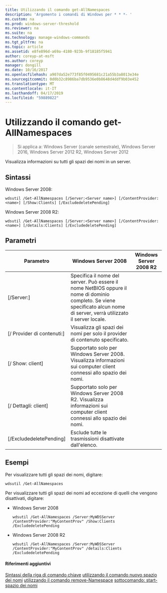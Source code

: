 ```yaml
---
title: Utilizzando il comando get-AllNamespaces
description: 'Argomento i comandi di Windows per * * *- '
ms.custom: na
ms.prod: windows-server-threshold
ms.reviewer: na
ms.suite: na
ms.technology: manage-windows-commands
ms.tgt_pltfrm: na
ms.topic: article
ms.assetid: e8fe896d-a69a-4180-923b-9f18185f5941
author: coreyp-at-msft
ms.author: coreyp
manager: dongill
ms.date: 10/16/2017
ms.openlocfilehash: a907da52e773f85f0495681c21a55b3a8013e34e
ms.sourcegitcommit: 0d0b32c8986ba7db9536e0b8648d4ddf9b03e452
ms.translationtype: MT
ms.contentlocale: it-IT
ms.lasthandoff: 04/17/2019
ms.locfileid: "59889822"
---
```

# <a name="using-the-get-allnamespaces-command"></a>Utilizzando il comando get-AllNamespaces

>Si applica a: Windows Server (canale semestrale), Windows Server 2016, Windows Server 2012 R2, Windows Server 2012

Visualizza informazioni su tutti gli spazi dei nomi in un server.
## <a name="syntax"></a>Sintassi
Windows Server 2008:
```
wdsutil /Get-AllNamespaces [/Server:<Server name>] [/ContentProvider:<name>] [/Show:Clients] [/ExcludedeletePending]
```
Windows Server 2008 R2:
```
wdsutil /Get-AllNamespaces [/Server:<Server name>] [/ContentProvider:<name>] [/details:Clients] [/ExcludedeletePending]
```
## <a name="parameters"></a>Parametri
|Parametro|Windows Server 2008|Windows Server 2008 R2|
|-------|------------|-------------|
|[/Server:<Server name>]|Specifica il nome del server. Può essere il nome NetBIOS oppure il nome di dominio completo. Se viene specificato alcun nome di server, verrà utilizzato il server locale.||
|[/ Provider di contenuti:<name>]|Visualizza gli spazi dei nomi per solo il provider di contenuto specificato.||
|[/ Show: client]|Supportato solo per Windows Server 2008. Visualizza informazioni sui computer client connessi allo spazio dei nomi.||
|[/ Dettagli: client]|Supportato solo per Windows Server 2008 R2. Visualizza informazioni sui computer client connessi allo spazio dei nomi.||
|[/ExcludedeletePending]|Esclude tutte le trasmissioni disattivate dall'elenco.||
## <a name="BKMK_examples"></a>Esempi
Per visualizzare tutti gli spazi dei nomi, digitare:
```
wdsutil /Get-AllNamespaces
```
Per visualizzare tutti gli spazi dei nomi ad eccezione di quelli che vengono disattivati, digitare:
-   Windows Server 2008
    ```
    wdsutil /Get-AllNamespaces /Server:MyWDSServer /ContentProvider:"MyContentProv" /Show:Clients /ExcludedeletePending
    ```
-   Windows Server 2008 R2
    ```
    wdsutil /Get-AllNamespaces /Server:MyWDSServer /ContentProvider:"MyContentProv" /details:Clients /ExcludedeletePending
    ```
#### <a name="additional-references"></a>Riferimenti aggiuntivi
[Sintassi della riga di comando chiave](command-line-syntax-key.md)
[utilizzando il comando nuovo spazio dei nomi](using-the-new-namespace-command.md)
[utilizzando il comando remove-Namespace](using-the-remove-namespace-command.md)
[sottocomando: start-spazio dei nomi](subcommand-start-namespace.md)
